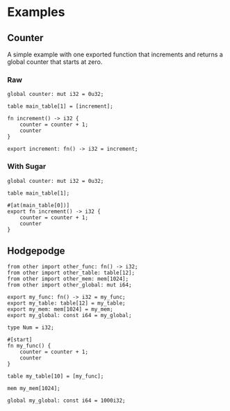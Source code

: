 # Examples

## Counter

A simple example with one exported function that increments and returns a global counter that starts at zero.

### Raw
```wallrs
global counter: mut i32 = 0u32;

table main_table[1] = [increment];

fn increment() -> i32 {
    counter = counter + 1;
    counter
}

export increment: fn() -> i32 = increment;
```

### With Sugar
```wallrs
global counter: mut i32 = 0u32;

table main_table[1];

#[at(main_table[0])]
export fn increment() -> i32 {
    counter = counter + 1;
    counter
}
```

## Hodgepodge

```wallrs
from other import other_func: fn() -> i32;
from other import other_table: table[12];
from other import other_mem: mem[1024];
from other import other_global: mut i64;

export my_func: fn() -> i32 = my_func;
export my_table: table[12] = my_table;
export my_mem: mem[1024] = my_mem;
export my_global: const i64 = my_global;

type Num = i32;

#[start]
fn my_func() {
    counter = counter + 1;
    counter
}

table my_table[10] = [my_func];

mem my_mem[1024];

global my_global: const i64 = 1000i32;
```